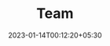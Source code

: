 ---
title: "Team"
date: 2023-01-14T00:12:20+05:30
draft: false
team:
    mentor:
        - name: "Nikhil Praveen"
          position: "Mentor"
          url: "images/team/nikhil.png"
          twitch_url: "google.com"
          
    coordinator:
        - name: "Ojjas Tyagi"
          position: "Coordinator"
          url: "images/team/ojjas.png"
          twitch_url: "google.com"
        
        - name: "Raghav"
          position: "Coordinator"
          url: "images/team/raghav.png"
          twitch_url: "google.com"
                  
        - name: "Vishal Datta"
          position: "Coordinator"
          url: "images/team/vishaldatta.png"
          twitch_url: "google.com"
          
    
---